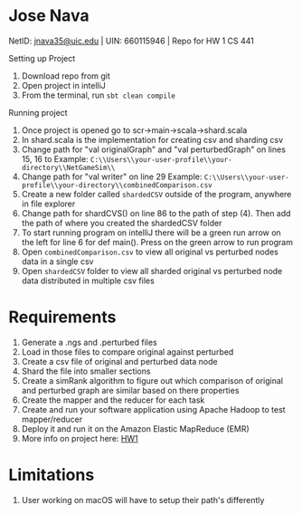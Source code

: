 # Jose Nava

NetID: jnava35@uic.edu | UIN: 660115946 | Repo for HW 1 CS 441

Setting up Project
1. Download repo from git
2. Open project in intelliJ
3. From the terminal, run `sbt clean compile`

Running project 
1. Once project is opened go to scr->main->scala->shard.scala
2. In shard.scala is the implementation for creating csv and sharding csv
3. Change path for "val originalGraph" and "val perturbedGraph" on lines 15, 16 to Example: `C:\\Users\\your-user-profile\\your-directory\\NetGameSim\\`
4. Change path for "val writer" on line 29 Example: `C:\\Users\\your-user-profile\\your-directory\\combinedComparison.csv`
5. Create a new folder called `shardedCSV` outside of the program, anywhere in file explorer
6. Change path for shardCVS() on line 86 to the path of step (4). Then add the path of where you created the shardedCSV folder
7. To start running program on intelliJ there will be a green run arrow on the left for line 6 for def main(). Press on the green arrow to run program
8. Open `combinedComparison.csv` to view all original vs perturbed nodes data in a single csv
9. Open `shardedCSV` folder to view all sharded original vs perturbed node data distributed in multiple csv files 

# Requirements
1. Generate a .ngs and .perturbed files
2. Load in those files to compare original against perturbed 
3. Create a csv file of original and perturbed data node
4. Shard the file into smaller sections
5. Create a simRank algorithm to figure out which comparison of original and perturbed graph are similar based on there properties
6. Create the mapper and the reducer for each task
7. Create and run your software application using Apache Hadoop to test mapper/reducer
8. Deploy it and run it on the Amazon Elastic MapReduce (EMR)
9. More info on project here: [HW1](https://github.com/0x1DOCD00D/CS441_Fall2023/blob/main/Homework1.md#the-goal-of-this-homework-is-for-students-to-gain-experience-with-solving-a-distributed-computational-problem-using-cloud-computing-technologies-the-main-textbook-group-option-1-will-design-and-implement-an-instance-of-the-mapreduce-computational-model-using-aws-emr-whereas-the-alternative-textbook-group-option-2-will-use-the-corba-model-you-can-check-your-textbook-option-in-the-corresponding-column-of-the-gradebook-on-the-blackboard)

# Limitations
1. User working on macOS will have to setup their path's differently 
